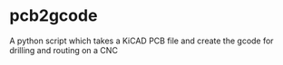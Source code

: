 # pcb2gcode
A python script which takes a KiCAD PCB file and create the gcode for drilling and routing on a CNC
